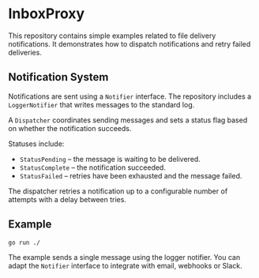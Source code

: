 # InboxProxy

This repository contains simple examples related to file delivery
notifications. It demonstrates how to dispatch notifications and retry
failed deliveries.

## Notification System

Notifications are sent using a `Notifier` interface. The repository
includes a `LoggerNotifier` that writes messages to the standard log.

A `Dispatcher` coordinates sending messages and sets a status flag based
on whether the notification succeeds.

Statuses include:

- `StatusPending` – the message is waiting to be delivered.
- `StatusComplete` – the notification succeeded.
- `StatusFailed` – retries have been exhausted and the message failed.

The dispatcher retries a notification up to a configurable number of
attempts with a delay between tries.

## Example

```
go run ./
```

The example sends a single message using the logger notifier. You can
adapt the `Notifier` interface to integrate with email, webhooks or
Slack.
